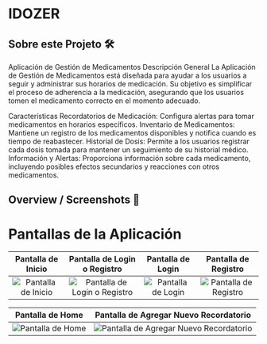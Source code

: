 # IDOZER

## Sobre este Projeto 🛠️

Aplicación de Gestión de Medicamentos
Descripción General
La Aplicación de Gestión de Medicamentos está diseñada para ayudar a los usuarios a seguir y administrar sus horarios de medicación. Su objetivo es simplificar el proceso de adherencia a la medicación, asegurando que los usuarios tomen el medicamento correcto en el momento adecuado.

Características
Recordatorios de Medicación: Configura alertas para tomar medicamentos en horarios específicos.
Inventario de Medicamentos: Mantiene un registro de los medicamentos disponibles y notifica cuando es tiempo de reabastecer.
Historial de Dosis: Permite a los usuarios registrar cada dosis tomada para mantener un seguimiento de su historial médico.
Información y Alertas: Proporciona información sobre cada medicamento, incluyendo posibles efectos secundarios y reacciones con otros medicamentos.

## Overview / Screenshots 📸

# Pantallas de la Aplicación

| Pantalla de Inicio | Pantalla de Login o Registro | Pantalla de Login | Pantalla de Registro |
| :-----------------: | :---------------------------: | :----------------: | :-------------------: |
| ![Pantalla de Inicio](./assets/screenshots/inicio.png) | ![Pantalla de Login o Registro](./assets/screenshots/login-registro.png) | ![Pantalla de Login](./assets/screenshots/login.png) | ![Pantalla de Registro](./assets/screenshots/registro.png) |

| Pantalla de Home | Pantalla de Agregar Nuevo Recordatorio |
| :--------------: | :------------------------------------: |
| ![Pantalla de Home](./assets/screenshots/home.png) | ![Pantalla de Agregar Nuevo Recordatorio](./assets/screenshots/agregar-recordatorio.png) |

